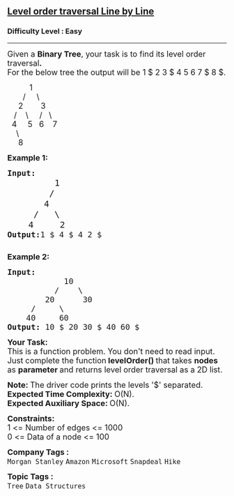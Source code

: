 <h2><a href="https://practice.geeksforgeeks.org/problems/level-order-traversal-line-by-line/1?page=6&difficulty[]=0&status[]=solved&sortBy=submissions">Level order traversal Line by Line</a></h2><h3>Difficulty Level : Easy</h3><hr><div class="problems_problem_content__Xm_eO"><p><span style="font-size:18px">Given a <strong>Binary Tree</strong>, your task is to find its level order traversal<strong>.</strong><br>
For the below tree the output will be 1 $ 2 3 $ 4 5 6 7 $ 8 $.</span></p>

<p><span style="font-size:18px">&nbsp;&nbsp;&nbsp;&nbsp;&nbsp;&nbsp;&nbsp;&nbsp;&nbsp; 1<br>
&nbsp;&nbsp;&nbsp;&nbsp;&nbsp;&nbsp; / &nbsp; &nbsp; \<br>
&nbsp;&nbsp;&nbsp;&nbsp; 2&nbsp;&nbsp;&nbsp;&nbsp;&nbsp;&nbsp;&nbsp; 3<br>
&nbsp;&nbsp; / &nbsp; &nbsp;\ &nbsp; &nbsp; / &nbsp; \<br>
&nbsp; 4&nbsp;&nbsp;&nbsp;&nbsp; 5 &nbsp;&nbsp;6&nbsp;&nbsp;&nbsp; 7<br>
&nbsp; &nbsp; \<br>
&nbsp;&nbsp;&nbsp;&nbsp; 8</span></p>

<p><span style="font-size:18px"><strong>Example 1:</strong></span></p>

<pre><span style="font-size:18px"><strong>Input:
</strong>&nbsp; &nbsp; &nbsp; &nbsp;   </span><span style="font-size:20px">1
 &nbsp; &nbsp; &nbsp; &nbsp;/
 &nbsp; &nbsp;&nbsp; &nbsp;4
 &nbsp; &nbsp; /&nbsp; &nbsp;\
 &nbsp; &nbsp;4&nbsp; &nbsp;  2</span><span style="font-size:18px">
<strong>Output:</strong>1 $ 4 $ 4 2 $</span>

</pre>

<p><span style="font-size:18px"><strong>Example 2:</strong></span></p>

<pre><span style="font-size:18px"><strong>Input:
</strong>&nbsp;&nbsp;&nbsp;&nbsp;&nbsp;&nbsp;&nbsp;&nbsp;&nbsp;&nbsp;&nbsp; 10
 &nbsp;&nbsp;&nbsp;&nbsp;     /&nbsp;&nbsp;&nbsp; \
 &nbsp;&nbsp;&nbsp;&nbsp;&nbsp;&nbsp;&nbsp;20&nbsp;&nbsp;&nbsp;&nbsp;&nbsp;&nbsp;30
 &nbsp;&nbsp;&nbsp; /&nbsp;&nbsp;&nbsp;&nbsp;&nbsp;\
 &nbsp;&nbsp; 40&nbsp;&nbsp;&nbsp;&nbsp; 60
<strong>Output: </strong>10 $ 20 30 $ 40 60 $
</span></pre>

<p><strong><span style="font-size:18px">Your Task:</span></strong><br>
<span style="font-size:18px">This is a function problem. You don't need to read input. Just complete the function<strong> levelOrder()&nbsp;</strong>that takes <strong>nodes</strong> as <strong>parameter </strong>and returns level order traversal as a 2D list.</span></p>

<p><span style="font-size:18px"><strong>Note:&nbsp;</strong>The driver code prints the levels '$' separated.<br>
<strong>Expected Time Complexity:&nbsp;</strong>O(N).<br>
<strong>Expected Auxiliary Space:&nbsp;</strong>O(N).</span></p>

<p><span style="font-size:18px"><strong>Constraints:</strong><br>
1 &lt;= Number of edges &lt;= 1000<br>
0 &lt;= Data of a node &lt;= 100</span></p>
</div><p><span style=font-size:18px><strong>Company Tags : </strong><br><code>Morgan Stanley</code>&nbsp;<code>Amazon</code>&nbsp;<code>Microsoft</code>&nbsp;<code>Snapdeal</code>&nbsp;<code>Hike</code>&nbsp;<br><p><span style=font-size:18px><strong>Topic Tags : </strong><br><code>Tree</code>&nbsp;<code>Data Structures</code>&nbsp;
